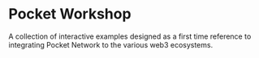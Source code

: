# Pocket Workshop

A collection of interactive examples designed as a first time reference to
integrating Pocket Network to the various web3 ecosystems.
